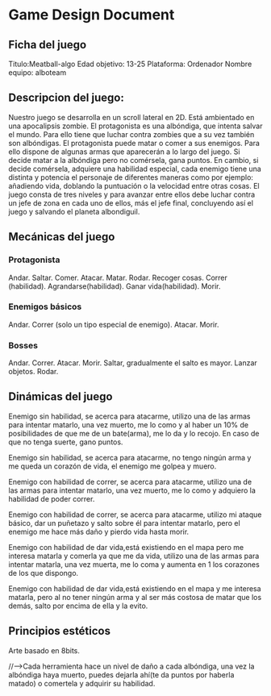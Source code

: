 # Game Design Document

## Ficha del juego
Titulo:Meatball-algo
Edad objetivo: 13-25
Plataforma: Ordenador
Nombre equipo: alboteam

## Descripcion del juego:
Nuestro juego se desarrolla en un scroll lateral en 2D. Está ambientado en una apocalipsis zombie. El protagonista  es una albóndiga, que intenta salvar el mundo. Para ello tiene que luchar contra zombies que a su vez también son albóndigas. El protagonista puede matar o comer a sus enemigos. Para ello dispone de algunas armas que aparecerán a lo largo del juego. Si decide matar a la albóndiga pero no comérsela, gana puntos. En cambio, si decide comérsela, adquiere una habilidad especial, cada enemigo tiene una distinta y potencia el personaje de diferentes maneras como por ejemplo: añadiendo vida, doblando la puntuación o la velocidad entre otras cosas. 
El juego consta de tres niveles y para avanzar entre ellos debe luchar contra un jefe de zona en cada uno de ellos, más el jefe final, concluyendo así el juego y salvando el planeta albondiguil.



## Mecánicas del juego
### Protagonista 
Andar.
Saltar.
Comer.
Atacar.
Matar.
Rodar.
Recoger cosas. 
Correr (habilidad).
Agrandarse(habilidad).
Ganar vida(habilidad). 
Morir.

### Enemigos básicos 
Andar.
Correr (solo un tipo especial de enemigo).
Atacar.
Morir. 

### Bosses
Andar.
Correr.
Atacar.
Morir. 
Saltar, gradualmente el salto es mayor.
Lanzar objetos.
Rodar.


## Dinámicas del juego 

Enemigo sin habilidad, se acerca para atacarme, utilizo una de las armas para intentar matarlo, una vez muerto, me lo como y al haber un 10% de posibilidades de que me de un bate(arma), me lo da y lo recojo. En caso de que no tenga suerte, gano puntos. 

Enemigo sin habilidad, se acerca para atacarme, no tengo ningún arma y me queda un corazón de vida, el enemigo me golpea y muero.

Enemigo con habilidad de correr, se acerca para atacarme, utilizo una de las armas para intentar matarlo, una vez muerto, me lo como y adquiero la habilidad de poder correr. 

Enemigo con habilidad de correr, se acerca para atacarme, utilizo mi ataque básico, dar un puñetazo y salto sobre él para intentar matarlo, pero el enemigo  me hace más daño y pierdo vida hasta morir.  

Enemigo con habilidad de dar vida,está existiendo en el mapa pero me interesa matarla y comerla ya que me da vida, utilizo una de las armas para intentar matarla, una vez muerta, me lo coma y aumenta en 1 los corazones de los que dispongo. 

Enemigo con habilidad de dar vida,está existiendo en el mapa y me interesa matarla, pero al no tener ningún arma y al ser más costosa de matar que los demás, salto por encima de ella y la evito. 



## Principios estéticos
Arte basado en 8bits. 



//-->Cada herramienta hace un nivel de daño a cada albóndiga, una vez la albóndiga haya muerto, puedes dejarla ahí(te da puntos por haberla matado) o comertela y adquirir su habilidad. 
